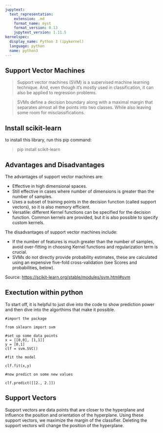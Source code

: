 ```yaml
---
jupytext:
  text_representation:
    extension: .md
    format_name: myst
    format_version: 0.13
    jupytext_version: 1.11.5
kernelspec:
  display_name: Python 3 (ipykernel)
  language: python
  name: python3
---
```


## Support Vector Machines

>Support vector machines (SVM) is a supervised machine learning technique. And, even though it’s mostly used in classification, it can also be applied to regression problems.

>SVMs define a decision boundary along with a maximal margin that separates almost all the points into two classes. While also leaving some room for misclassifications.

## Install scikit-learn

to install this library, run this pip command:

>pip install scikit-learn

## Advantages and Disadvantages

The advantages of support vector machines are:
- Effective in high dimensional spaces.
- Still effective in cases where number of dimensions is greater than the number of samples.
- Uses a subset of training points in the decision function (called support vectors), so it is also memory efficient.
- Versatile: different Kernel functions can be specified for the decision function. Common kernels are provided, but it is also possible to specify custom kernels.

The disadvantages of support vector machines include:
- If the number of features is much greater than the number of samples, avoid over-fitting in choosing Kernel functions and regularization term is crucial.
- SVMs do not directly provide probability estimates, these are calculated using an expensive five-fold cross-validation (see Scores and probabilities, below).

Source: https://scikit-learn.org/stable/modules/svm.html#svm

## Exectution within python

To start off, it is helpful to just dive into the code to show prediction power and then dive into the algorthims that make it possible.

```{code-cell}
#import the package

from sklearn import svm

#set up some data points
x = [[0,0], [1,1]]
y = [0,1]
clf = svm.SVC()

#fit the model

clf.fit(x,y)

#now predict on some new values

clf.predict([[2., 2.]])
```

## Support Vectors

Support vectors are data points that are closer to the hyperplane and influence the position and orientation of the hyperplane. Using these support vectors, we maximize the margin of the classifier. Deleting the support vectors will change the position of the hyperplane.
